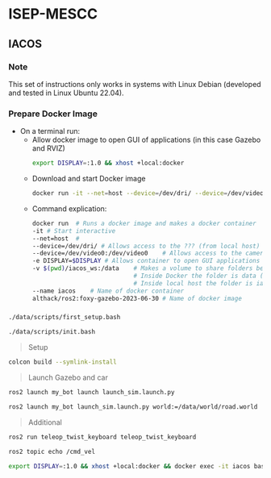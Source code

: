 # ISEP-MESCC
## IACOS

### Note
This set of instructions only works in systems with Linux Debian (developed and tested in Linux Ubuntu 22.04).
### Prepare Docker Image
- On a terminal run:
    - Allow docker image to open GUI of applications (in this case Gazebo and RVIZ)
        ```bash
        export DISPLAY=:1.0 && xhost +local:docker
        ```
    - Download and start Docker image
        ```bash
        docker run -it --net=host --device=/dev/dri/ --device=/dev/video0:/dev/video0 -e DISPLAY=$DISPLAY -v $(pwd)/iacos_ws:/data --name iacos althack/ros2:foxy-gazebo-2023-06-30
        ```
    - Command explication:
        ```bash
        docker run  # Runs a docker image and makes a docker container
        -it # Start interactive
        --net=host  #
        --device=/dev/dri/ # Allows access to the ??? (from local host)
        --device=/dev/video0:/dev/video0    # Allows access to the camera (from local host)
        -e DISPLAY=$DISPLAY # Allows container to open GUI applications (in local host screen)
        -v $(pwd)/iacos_ws:/data    # Makes a volume to share folders between container and local host
                                    # Inside Docker the folder is data (will be made in ./ directory)
                                    # Inside local host the folder is iacos_ws (will be made in the present working directory of the running terminal)
        --name iacos    # Name of docker container
        althack/ros2:foxy-gazebo-2023-06-30 # Name of docker image
        ```


###
```bash
./data/scripts/first_setup.bash
```

```bash
./data/scripts/init.bash
```

> Setup
```bash
colcon build --symlink-install
```

> Launch Gazebo and car
```bash
ros2 launch my_bot launch launch_sim.launch.py
```

```bash
ros2 launch my_bot launch_sim.launch.py world:=/data/world/road.world
```

> Additional
```bash
ros2 run teleop_twist_keyboard teleop_twist_keyboard
```

```bash
ros2 topic echo /cmd_vel
```




```bash
export DISPLAY=:1.0 && xhost +local:docker && docker exec -it iacos bash
```